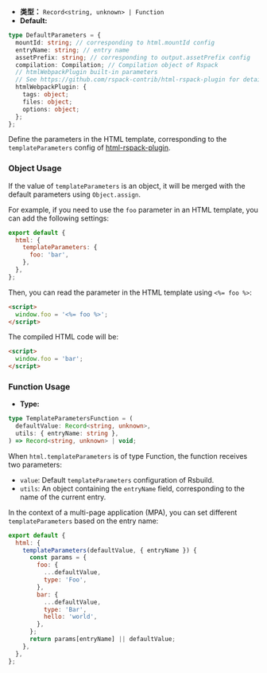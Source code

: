 - **类型：** `Record<string, unknown> | Function`
- **Default:**

```ts
type DefaultParameters = {
  mountId: string; // corresponding to html.mountId config
  entryName: string; // entry name
  assetPrefix: string; // corresponding to output.assetPrefix config
  compilation: Compilation; // Compilation object of Rspack
  // htmlWebpackPlugin built-in parameters
  // See https://github.com/rspack-contrib/html-rspack-plugin for details
  htmlWebpackPlugin: {
    tags: object;
    files: object;
    options: object;
  };
};
```

Define the parameters in the HTML template, corresponding to the `templateParameters` config of [html-rspack-plugin](https://github.com/rspack-contrib/html-rspack-plugin).

### Object Usage

If the value of `templateParameters` is an object, it will be merged with the default parameters using `Object.assign`.

For example, if you need to use the `foo` parameter in an HTML template, you can add the following settings:

```js
export default {
  html: {
    templateParameters: {
      foo: 'bar',
    },
  },
};
```

Then, you can read the parameter in the HTML template using `<%= foo %>`:

```html
<script>
  window.foo = '<%= foo %>';
</script>
```

The compiled HTML code will be:

```html
<script>
  window.foo = 'bar';
</script>
```

### Function Usage

- **Type:**

```ts
type TemplateParametersFunction = (
  defaultValue: Record<string, unknown>,
  utils: { entryName: string },
) => Record<string, unknown> | void;
```

When `html.templateParameters` is of type Function, the function receives two parameters:

- `value`: Default `templateParameters` configuration of Rsbuild.
- `utils`: An object containing the `entryName` field, corresponding to the name of the current entry.

In the context of a multi-page application (MPA), you can set different `templateParameters` based on the entry name:

```js
export default {
  html: {
    templateParameters(defaultValue, { entryName }) {
      const params = {
        foo: {
          ...defaultValue,
          type: 'Foo',
        },
        bar: {
          ...defaultValue,
          type: 'Bar',
          hello: 'world',
        },
      };
      return params[entryName] || defaultValue;
    },
  },
};
```
